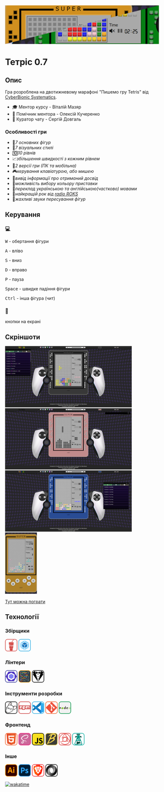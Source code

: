 [![screenshot1](./readme/s5.png)](https://fomenko-tetris-071.netlify.app)

# Тетріс 0.7

## Опис

Гра розроблена на двотижневому марафоні "Пишемо гру Tetris" від [CyberBionic Systematics](https://edu.cbsystematics.com/ua).

-   🎓 Ментор курсу - Віталій Мазяр
-   🤝 Помічник ментора - Олексій Кучеренко
-   🔎 Куратор чату - Сергій Довгаль

### Особливості гри

-   🔲*7 основних фігур*
-   🎀*7 візуальних стилі*
-   🔟*10 рівнів*
-   📈*збільшення швидкості з кожним рівнем*
-   📱*2 версії гри (ПК та мобільна)*
-   🎮*керування клавіатурою, або мишею*
-   🏅*вивід інформації про отриманий досвід*
-   🌈*можливість вибору кольору приставки*
-   💬*переклад українською та англійською(частково) мовами*
-   🤘*найкращій рок від [radio ROKS](https://www.radioroks.ua/)*
-   📢*жахливі звуки пересування фігур*

## Керування

### 💻

<kbd>W</kbd> - обертання фігури

<kbd>A</kbd> - вліво

<kbd>S</kbd> - вниз

<kbd>D</kbd> - вправо

<kbd>P</kbd> - пауза

<kbd>Space</kbd> - швидке падіння фігури

<kbd>Ctrl</kbd> - інша фігура (чит)

### 📱

кнопки на екрані

## Скріншоти

<img src="./readme/s1.png" alt="screenshot1" height="200px"> <img src="./readme/s2.png" alt="screenshot1" height="200px">
<img src="./readme/s3.png" alt="screenshot2" height="200px"> <img src="./readme/s4.jpg" alt="screenshot4" height="200px">

[Тут можна пограти](https://fomenko-tetris-071.netlify.app)


## Технології

### Збірщики

<img src="./readme/technologies/gulp.svg" alt="gulp" height="40px"> <img src="./readme/technologies/webpack.svg" alt="webpack" height="40px">

### Лінтери

<img src="./readme/technologies/eslint.svg" alt="eslint" height="40px"> <img src="./readme/technologies/prettier.svg" alt="prettier" height="40px"> <img src="./readme/technologies/stylelint.svg" alt="stylelint" height="40px">

### Інструменти розробки

<img src="./readme/technologies/editorconfig.svg" alt="editorconfig" height="40px"> <img src="./readme/technologies/npm.svg" alt="npm" height="40px"> <img src="./readme/technologies/visualstudiocode.svg" alt="visualstudiocode" height="40px"> <img src="./readme/technologies/git.svg" alt="git" height="40px"> <img src="./readme/technologies/nodejs.svg" alt="nodejs" height="40px">

### Фронтенд

<img src="./readme/technologies/html5.svg" alt="html5" height="40px"> <img src="./readme/technologies/sass.svg" alt="sass" height="40px"> <img src="./readme/technologies/javascript.svg" alt="javascript" height="40px"> <img src="./readme/technologies/babel.svg" alt="babel" height="40px"> <img src="./readme/technologies/postcss.svg" alt="postcss" height="40px"> <img src="./readme/technologies/i18next.svg" alt="i18next" height="40px">

### Інше

<img src="./readme/technologies/adobeillustrator.svg" alt="adobeillustrator" height="40px"> <img src="./readme/technologies/adobephotoshop.svg" alt="adobephotoshop" height="40px"> <img src="./readme/technologies/brave.svg" alt="brave" height="40px"> <img src="./readme/technologies/json.svg" alt="json" height="40px">

[![wakatime](https://wakatime.com/badge/user/018bc485-44fc-4d1c-b5a4-ee6d8d3d23f5/project/018dc5e6-8837-4d2b-b680-8702f2fb9011.svg)](https://wakatime.com/badge/user/018bc485-44fc-4d1c-b5a4-ee6d8d3d23f5/project/018dc5e6-8837-4d2b-b680-8702f2fb9011)
